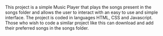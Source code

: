 This project is a simple Music Player that plays the songs present in the songs folder and allows the user to interact with an easy to use and simple interface. The project is coded in languages HTML, CSS and Javascript. Those who wish to code a similar project like this can download and add their preferred songs in the songs folder.
